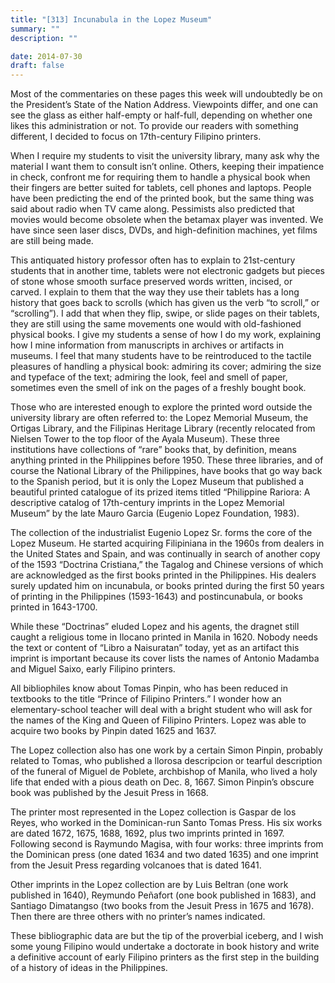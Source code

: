 ```yaml
---
title: "[313] Incunabula in the Lopez Museum"
summary: ""
description: ""

date: 2014-07-30
draft: false
---
```


Most of the commentaries on these pages this week will undoubtedly be on the President’s State of the Nation Address. Viewpoints differ, and one can see the glass as either half-empty or half-full, depending on whether one likes this administration or not. To provide our readers with something different, I decided to focus on 17th-century Filipino printers.

When I require my students to visit the university library, many ask why the material I want them to consult isn’t online. Others, keeping their impatience in check, confront me for requiring them to handle a physical book when their fingers are better suited for tablets, cell phones and laptops. People have been predicting the end of the printed book, but the same thing was said about radio when TV came along. Pessimists also predicted that movies would become obsolete when the betamax player was invented. We have since seen laser discs, DVDs, and high-definition machines, yet films are still being made.

This antiquated history professor often has to explain to 21st-century students that in another time, tablets were not electronic gadgets but pieces of stone whose smooth surface preserved words written, incised, or carved. I explain to them that the way they use their tablets has a long history that goes back to scrolls (which has given us the verb “to scroll,” or “scrolling”). I add that when they flip, swipe, or slide pages on their tablets, they are still using the same movements one would with old-fashioned physical books. I give my students a sense of how I do my work, explaining how I mine information from manuscripts in archives or artifacts in museums. I feel that many students have to be reintroduced to the tactile pleasures of handling a physical book: admiring its cover; admiring the size and typeface of the text; admiring the look, feel and smell of paper, sometimes even the smell of ink on the pages of a freshly bought book.

Those who are interested enough to explore the printed word outside the university library are often referred to: the Lopez Memorial Museum, the Ortigas Library, and the Filipinas Heritage Library (recently relocated from Nielsen Tower to the top floor of the Ayala Museum). These three institutions have collections of “rare” books that, by definition, means anything printed in the Philippines before 1950. These three libraries, and of course the National Library of the Philippines, have books that go way back to the Spanish period, but it is only the Lopez Museum that published a beautiful printed catalogue of its prized items titled “Philippine Rariora: A descriptive catalog of 17th-century imprints in the Lopez Memorial Museum” by the late Mauro Garcia (Eugenio Lopez Foundation, 1983).

The collection of the industrialist Eugenio Lopez Sr. forms the core of the Lopez Museum. He started acquiring Filipiniana in the 1960s from dealers in the United States and Spain, and was continually in search of another copy of the 1593 “Doctrina Cristiana,” the Tagalog and Chinese versions of which are acknowledged as the first books printed in the Philippines. His dealers surely updated him on incunabula, or books printed during the first 50 years of printing in the Philippines (1593-1643) and postincunabula, or books printed in 1643-1700.

While these “Doctrinas” eluded Lopez and his agents, the dragnet still caught a religious tome in Ilocano printed in Manila in 1620. Nobody needs the text or content of “Libro a Naisuratan” today, yet as an artifact this imprint is important because its cover lists the names of Antonio Madamba and Miguel Saixo, early Filipino printers.

All bibliophiles know about Tomas Pinpin, who has been reduced in textbooks to the title “Prince of Filipino Printers.” I wonder how an elementary-school teacher will deal with a bright student who will ask for the names of the King and Queen of Filipino Printers. Lopez was able to acquire two books by Pinpin dated 1625 and 1637.

The Lopez collection also has one work by a certain Simon Pinpin, probably related to Tomas, who published a llorosa descripcion or tearful description of the funeral of Miguel de Poblete, archbishop of Manila, who lived a holy life that ended with a pious death on Dec. 8, 1667. Simon Pinpin’s obscure book was published by the Jesuit Press in 1668.

The printer most represented in the Lopez collection is Gaspar de los Reyes, who worked in the Dominican-run Santo Tomas Press. His six works are dated 1672, 1675, 1688, 1692, plus two imprints printed in 1697. Following second is Raymundo Magisa, with four works: three imprints from the Dominican press (one dated 1634 and two dated 1635) and one imprint from the Jesuit Press regarding volcanoes that is dated 1641.

Other imprints in the Lopez collection are by Luis Beltran (one work published in 1640), Reymundo Peñafort (one book published in 1683), and Santiago Dimatangso (two books from the Jesuit Press in 1675 and 1678). Then there are three others with no printer’s names indicated.

These bibliographic data are but the tip of the proverbial iceberg, and I wish some young Filipino would undertake a doctorate in book history and write a definitive account of early Filipino printers as the first step in the building of a history of ideas in the Philippines.
